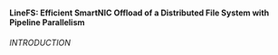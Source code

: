 #### LineFS: Efficient SmartNIC Offload of a Distributed File System with Pipeline Parallelism

###### INTRODUCTION

